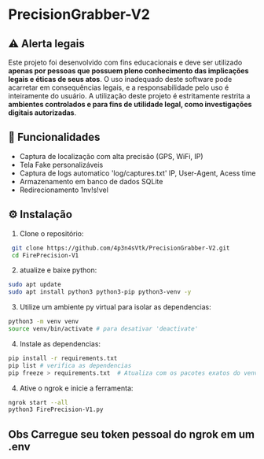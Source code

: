 # PrecisionGrabber-V2
## :warning: Alerta legais

Este projeto foi desenvolvido com fins educacionais e deve ser utilizado **apenas por pessoas que possuem pleno conhecimento das implicações legais e éticas de seus atos**. O uso inadequado deste software pode acarretar em consequências legais, e a responsabilidade pelo uso é inteiramente do usuário. A utilização deste projeto é estritamente restrita a **ambientes controlados e para fins de utilidade legal, como investigações digitais autorizadas**.


## 🚀 Funcionalidades

- Captura de localização com alta precisão (GPS, WiFi, IP)
- Tela Fake personalizáveis
- Captura de logs automatico 'log/captures.txt'
  IP, User-Agent, Acess time
- Armazenamento em banco de dados SQLite
- Redirecionamento 1nv!s!vel

## ⚙️ Instalação

1. Clone o repositório:
```bash
 git clone https://github.com/4p3n4sVtk/PrecisionGrabber-V2.git
 cd FirePrecision-V1
```

2. atualize e baixe python:
```bash
sudo apt update
sudo apt install python3 python3-pip python3-venv -y
```

3. Utilize um ambiente py virtual para isolar as dependencias:
```bash
python3 -m venv venv
source venv/bin/activate # para desativar 'deactivate'
```

4. Instale as dependencias:
```bash
pip install -r requirements.txt
pip list # verifica as dependencias
pip freeze > requirements.txt  # Atualiza com os pacotes exatos do venv
```
4. Ative o ngrok e inicie a ferramenta:
```bash
ngrok start --all
python3 FirePrecision-V1.py
```

## Obs Carregue seu token pessoal do ngrok em um .env
